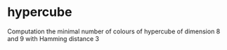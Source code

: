 # hypercube
Computation the minimal number of colours of hypercube of dimension 8 and 9 with Hamming distance 3
